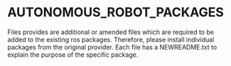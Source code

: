# AUTONOMOUS_ROBOT_PACKAGES
Files provides are additional or amended files which are required to be added to the existing ros packages. 
Therefore, please install individual packages from the original provider. 
Each file has a NEWREADME.txt to explain the purpose of the specific package.
